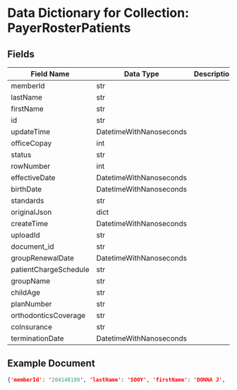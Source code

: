 # Data Dictionary for Collection: PayerRosterPatients
## Fields
| Field Name | Data Type | Description |
|------------|-----------|-------------|
| memberId | str | |
| lastName | str | |
| firstName | str | |
| id | str | |
| updateTime | DatetimeWithNanoseconds | |
| officeCopay | int | |
| status | str | |
| rowNumber | int | |
| effectiveDate | DatetimeWithNanoseconds | |
| birthDate | DatetimeWithNanoseconds | |
| standards | str | |
| originalJson | dict | |
| createTime | DatetimeWithNanoseconds | |
| uploadId | str | |
| document_id | str | |
| groupRenewalDate | DatetimeWithNanoseconds | |
| patientChargeSchedule | str | |
| groupName | str | |
| childAge | str | |
| planNumber | str | |
| orthodonticsCoverage | str | |
| coInsurance | str | |
| terminationDate | DatetimeWithNanoseconds | |

## Example Document
```json
{'memberId': '204148189', 'lastName': 'SOOY', 'firstName': 'DONNA J', 'id': '', 'updateTime': DatetimeWithNanoseconds(2023, 3, 31, 19, 56, 9, 598000, tzinfo=datetime.timezone.utc), 'officeCopay': 0, 'status': 'Active', 'rowNumber': 996, 'effectiveDate': DatetimeWithNanoseconds(2015, 1, 1, 0, 0, tzinfo=datetime.timezone.utc), 'birthDate': DatetimeWithNanoseconds(1950, 10, 21, 0, 0, tzinfo=datetime.timezone.utc), 'standards': '*', 'originalJson': {'G': 'E', 'M': '*', 'P': '$7.00 ', 'H': 'F', 'O': '0', 'I': '1/1/2015', 'F': 'N', 'J': '812311', 'A': 'S', 'D': 'DONNA J', 'C': 'SOOY', 'B': '204148189', 'N': '34C', 'K': 'N', 'S': '$8.26 ', 'R': '$1.26 ', 'Q': '$0.00 ', 'E': '10/21/1950'}, 'createTime': DatetimeWithNanoseconds(2023, 3, 31, 19, 56, 9, 598000, tzinfo=datetime.timezone.utc), 'uploadId': 'fhqzOJiXYYkk9xKFYqhU', 'document_id': '0016mZgBzth2NhCA8aaW'}
```

